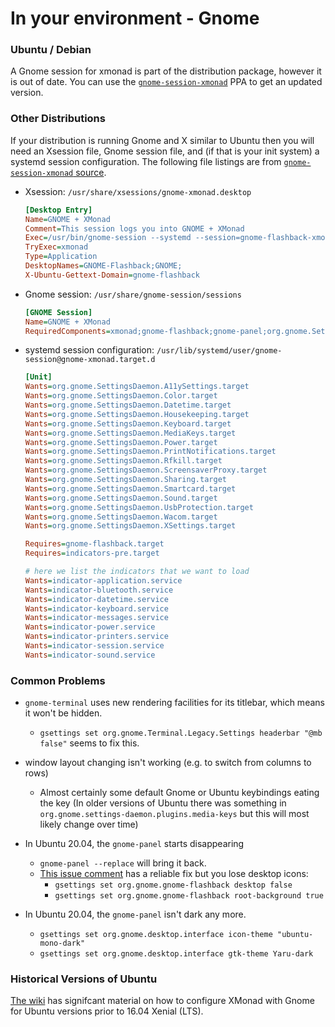 ---
---

# In your environment - Gnome

### Ubuntu / Debian

A Gnome session for xmonad is part of the distribution package, however it is out of date. You can use the [`gnome-session-xmonad`](https://launchpad.net/~gekkio/+archive/ubuntu/xmonad) PPA to get an updated version.

### Other Distributions

If your distribution is running Gnome and X similar to Ubuntu then you will need an Xsession file, Gnome session file, and (if that is your init system) a systemd session configuration. The following file listings are from [`gnome-session-xmonad` source](https://github.com/Gekkio/gnome-session-xmonad).

- Xsession: `/usr/share/xsessions/gnome-xmonad.desktop`

  ``` ini
  [Desktop Entry]
  Name=GNOME + XMonad
  Comment=This session logs you into GNOME + XMonad
  Exec=/usr/bin/gnome-session --systemd --session=gnome-flashback-xmonad --disable-acceleration-check
  TryExec=xmonad
  Type=Application
  DesktopNames=GNOME-Flashback;GNOME;
  X-Ubuntu-Gettext-Domain=gnome-flashback
  ```

- Gnome session: `/usr/share/gnome-session/sessions`

  ``` ini
  [GNOME Session]
  Name=GNOME + XMonad
  RequiredComponents=xmonad;gnome-flashback;gnome-panel;org.gnome.SettingsDaemon.A11ySettings;org.gnome.SettingsDaemon.Color;org.gnome.SettingsDaemon.Datetime;org.gnome.SettingsDaemon.Housekeeping;org.gnome.SettingsDaemon.Keyboard;org.gnome.SettingsDaemon.MediaKeys;org.gnome.SettingsDaemon.Power;org.gnome.SettingsDaemon.PrintNotifications;org.gnome.SettingsDaemon.Rfkill;org.gnome.SettingsDaemon.ScreensaverProxy;org.gnome.SettingsDaemon.Sharing;org.gnome.SettingsDaemon.Smartcard;org.gnome.SettingsDaemon.Sound;org.gnome.SettingsDaemon.UsbProtection;org.gnome.SettingsDaemon.Wacom;org.gnome.SettingsDaemon.XSettings;
  ```

- systemd session configuration: `/usr/lib/systemd/user/gnome-session@gnome-xmonad.target.d`

  ``` ini
  [Unit]
  Wants=org.gnome.SettingsDaemon.A11ySettings.target
  Wants=org.gnome.SettingsDaemon.Color.target
  Wants=org.gnome.SettingsDaemon.Datetime.target
  Wants=org.gnome.SettingsDaemon.Housekeeping.target
  Wants=org.gnome.SettingsDaemon.Keyboard.target
  Wants=org.gnome.SettingsDaemon.MediaKeys.target
  Wants=org.gnome.SettingsDaemon.Power.target
  Wants=org.gnome.SettingsDaemon.PrintNotifications.target
  Wants=org.gnome.SettingsDaemon.Rfkill.target
  Wants=org.gnome.SettingsDaemon.ScreensaverProxy.target
  Wants=org.gnome.SettingsDaemon.Sharing.target
  Wants=org.gnome.SettingsDaemon.Smartcard.target
  Wants=org.gnome.SettingsDaemon.Sound.target
  Wants=org.gnome.SettingsDaemon.UsbProtection.target
  Wants=org.gnome.SettingsDaemon.Wacom.target
  Wants=org.gnome.SettingsDaemon.XSettings.target

  Requires=gnome-flashback.target
  Requires=indicators-pre.target

  # here we list the indicators that we want to load
  Wants=indicator-application.service
  Wants=indicator-bluetooth.service
  Wants=indicator-datetime.service
  Wants=indicator-keyboard.service
  Wants=indicator-messages.service
  Wants=indicator-power.service
  Wants=indicator-printers.service
  Wants=indicator-session.service
  Wants=indicator-sound.service
  ```

### Common Problems

* `gnome-terminal` uses new rendering facilities for its titlebar, which means it won't be hidden.
  * `gsettings set org.gnome.Terminal.Legacy.Settings headerbar "@mb false"` seems to fix this.

* window layout changing isn't working (e.g. <SUPER> <SPACE> to switch from columns to rows)
  * Almost certainly some default Gnome or Ubuntu keybindings eating the <SUPER> key (In older versions of Ubuntu there was something in `org.gnome.settings-daemon.plugins.media-keys` but this will most likely change over time)

* In Ubuntu 20.04, the `gnome-panel` starts disappearing
  * `gnome-panel --replace` will bring it back.
  * [This issue comment](https://github.com/regolith-linux/regolith-desktop/issues/276#issuecomment-625851388) has a reliable fix but you lose desktop icons:
    * `gsettings set org.gnome.gnome-flashback desktop false`
    * `gsettings set org.gnome.gnome-flashback root-background true`

* In Ubuntu 20.04, the `gnome-panel` isn't dark any more.
  * `gsettings set org.gnome.desktop.interface icon-theme "ubuntu-mono-dark"`
  * `gsettings set org.gnome.desktop.interface gtk-theme Yaru-dark`

### Historical Versions of Ubuntu

[The wiki](https://wiki.haskell.org/Xmonad/Using_xmonad_in_Gnome) has signifcant material on how to configure XMonad with Gnome for Ubuntu versions prior to 16.04 Xenial (LTS).
